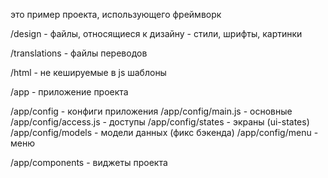 это пример проекта, использующего фреймворк

/design - файлы, относящиеся к дизайну - стили, шрифты, картинки

/translations - файлы переводов

/html - не кешируемые в js шаблоны

/app - приложение проекта

/app/config - конфиги приложения
/app/config/main.js - основные
/app/config/access.js - доступы
/app/config/states - экраны (ui-states)
/app/config/models - модели данных (фикс бэкенда)
/app/config/menu - меню

/app/components - виджеты проекта
